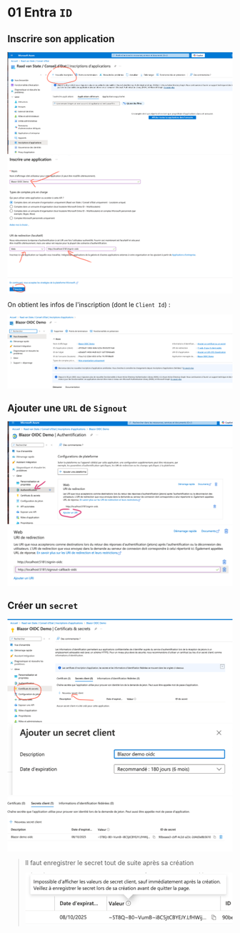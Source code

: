# 01 Entra `ID`



## Inscrire son application

<img src="assets/new-inscription-app-eeedfrtsyh.png" alt="new-inscription-app-eeedfrtsyh" />

<img src="assets/inscribe-app-olksgtreyuijd.png" alt="inscribe-app-olksgtreyuijd" />

On obtient les infos de l'inscription (dont le `Client Id`) :

<img src="assets/subscribation-infos-polzzzygfdr.png" alt="subscribation-infos-polzzzygfdr" />



## Ajouter une `URL` de `Signout`

<img src="assets/where-adding-url-iuyhgfsssk.png" alt="where-adding-url-iuyhgfsssk" />

<img src="assets/signout-url-created-ssggtredhjkc.png" alt="signout-url-created-ssggtredhjkc" />





## Créer un `secret`

<img src="assets/create-secret-page-yytshgfdvbciou.png" alt="create-secret-page-yytshgfdvbciou" />

<img src="assets/secret-result-form-ttgssjqkueaazmcvx.png" alt="secret-result-form-ttgssjqkueaazmcvx" />

<img src="assets/secret-result-string-after-yjncldmpoiuhf.png" alt="secret-result-string-after-yjncldmpoiuhf" />

> Il faut enregistrer le secret tout de suite après sa création
>
> <img src="assets/secret-client-ephemere-yytvvcdfxghaaolk.png" alt="secret-client-ephemere-yytvvcdfxghaaolk" />













